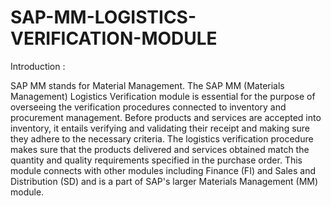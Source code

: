# SAP-MM-LOGISTICS-VERIFICATION-MODULE

Introduction :

SAP MM stands for Material Management. The SAP MM (Materials Management) Logistics Verification module is essential for the purpose of overseeing the verification procedures connected to inventory and procurement management. Before products and services are accepted into inventory, it entails verifying and validating their receipt and making sure they adhere to the necessary criteria. The logistics verification procedure makes sure that the products delivered and services obtained match the quantity and quality requirements specified in the purchase order. This module connects with other modules including Finance (FI) and Sales and Distribution (SD) and is a part of SAP's larger Materials Management (MM) module.
